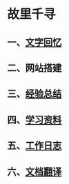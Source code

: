 # 故里千寻

## 一、[文字回忆](dream/oldremember.html)

## 二、网站搭建

## 三、[经验总结](experiment/experience.html)

## 四、[学习资料](StudyRes/StudyRes.html)

## 五、[工作日志](worklog/工作日志.html)

## 六、[文档翻译](translate/Translation.html)









































